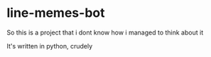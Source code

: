 # line-memes-bot
So this is a project that i dont know how i managed to think about it

It's written in python, crudely
